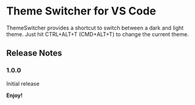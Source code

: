 # Theme Switcher for VS Code

ThemeSwitcher provides a shortcut to switch between a dark and light theme. Just hit CTRL+ALT+T (CMD+ALT+T) to change the current theme.

## Release Notes

### 1.0.0

Initial release


**Enjoy!**